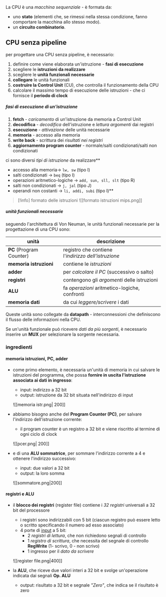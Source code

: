 La CPU è una *macchina sequenziale* - è formata da:
- uno **stato** (elementi che, se rimessi nella stessa condizione, fanno comportare la macchina allo stesso modo).
- un **circuito combinatorio**.

## CPU senza pipeline
per progettare una CPU senza pipeline, è necessario:
1) definire come viene elaborata un'istruzione - **fasi di esecuzione**
2) scegliere le **istruzioni da realizzare**
3) scegliere le **unità funzionali necessarie**
4) **collegare** le unità funzionali
5) **costruire la Control Unit** (CU), che controlla il funzionamento della CPU
6) calcolare il massimo tempo di esecuzione delle istruzioni - che ci fornisce il **periodo di clock**

##### fasi di esecuzione di un'istruzione
1) **fetch** - *caricamento* di un'istruzione da memoria a Control Unit
2) **decodifica** - *decodifica* dell'istruzione e *lettura argomenti* dai registri
3) **esecuzione** - *attivazione* delle unità necessarie
4) **memoria** - accesso alla memoria
5) **write back** - scrittura dei *risultati nei registri*
6) **aggiornamento program counter** - normale/salti condizionati/salti non condizionati

ci sono diversi *tipi di istruzione* da realizzare**
- accesso alla memoria→ `lw, sw` (tipo I)
- salti condizionati → `beq` (tipo I)
- operazioni aritmetico-logiche → `add, sun, sll, slt` (tipo R)
- salti non condizionati → `j, jal` (tipo J)
- operandi non costanti → `li, addi, subi` (tipo I)**

>[!info] formato delle istruzioni
>![[formato istruzioni mips.png]]

##### unità funzionali necessarie
seguendo l'architettura di Von Neuman, le unità funzionali necessarie per la progettazione di una CPU sono:

| unità                    | descrizione                                             |
| ------------------------ | ------------------------------------------------------- |
| **PC** (Program Counter) | registro che contiene <br>l'*indirizzo dell'istruzione* |
| **memoria istruzioni**   | contiene le *istruzioni*                                |
| **adder**                | per *calcolare il PC* (successivo o salto)              |
| **registri**             | contengono gli *argomenti* delle istruzioni             |
| **ALU**                  | fa *operazioni* aritmetico-logiche, confronti           |
| **memoria dati**         | da cui *leggere/scrivere* i dati                        |

Queste unità sono collegate da **datapath** - interconnessioni che definiscono il flusso delle informazioni nella CPU.
 
Se un'unità funzionale può ricevere *dati da più sorgenti*, è necessario inserire un **MUX** per selezionare la sorgente necessaria.

### ingredienti

#### memoria istruzioni, PC, adder

- come primo elemento, è necessaria un'unità di memoria in cui salvare le istruzioni del programma, che possa **fornire in uscita l'istruzione associata ai dati in ingresso**:
	- input: indirizzo a 32 bit
	- output: istruzione da 32 bit situata nell'indirizzo di input
 
	![[memoria istr.png| 200]]
- abbiamo bisogno anche del **Program Counter (PC)**, per salvare l'indirizzo dell'istruzione corrente:
	- il program counter è un registro a 32 bit e viene riscritto al termine di ogni ciclo di clock
  
	![[pcer.png| 200]]
- e di una **ALU sommatrice**, per sommare l'indirizzo corrente a 4 e ottenere l'indirizzo successivo:
	- input: due valori a 32 bit
	- output: la loro somma
 
	 ![[sommatore.png|200]]

#### registri e ALU
- il **blocco dei registri** (register file) contiene i *32 registri* universali a 32 bit del processore
	- i registri sono indirizzabili con 5 bit (ciascun registro può essere letto o scritto specificando il numero ad esso associato)
	- 4 porte di <u>input</u> a 5 bit:
		- 2 *registri di lettura*, che non richiedono segnali di controllo
		- 1 *registro di scrittura*, che necessita del segnale di controllo **RegWrite** (1- scrivo, 0 - non scrivo)
		- 1 ingresso per il *dato da scrivere*
 
	 ![[register file.png|400]]
- la **ALU**, che riceve due valori interi a 32 bit e svolge un'operazione indicata dai segnali **Op. ALU**
	- output: risultato a 32 bit e segnale *"Zero"*, che indica se il risultato è zero
